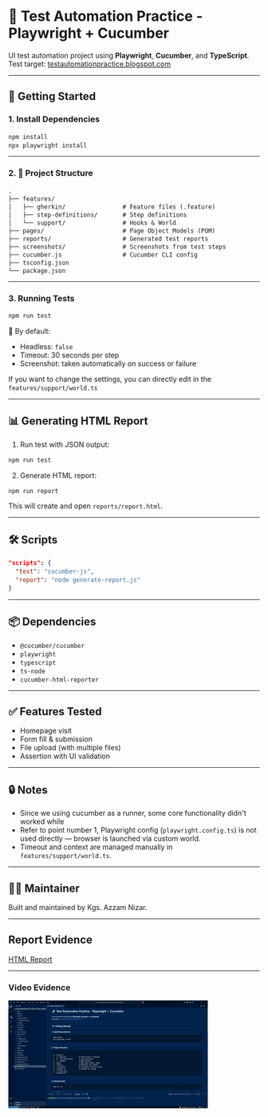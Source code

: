 # 🧪 Test Automation Practice - Playwright + Cucumber

UI test automation project using **Playwright**, **Cucumber**, and **TypeScript**.  
Test target: [testautomationpractice.blogspot.com](https://testautomationpractice.blogspot.com)

---

## 🚀 Getting Started

### 1. Install Dependencies

```bash
npm install
npx playwright install
```

---

### 2. 📁 Project Structure

```
.
├── features/
│   ├── gherkin/                # Feature files (.feature)
│   ├── step-definitions/       # Step definitions
│   └── support/                # Hooks & World
├── pages/                      # Page Object Models (POM)
├── reports/                    # Generated test reports
├── screenshots/                # Screenshots from test steps
├── cucumber.js                 # Cucumber CLI config
├── tsconfig.json
└── package.json
```

---

### 3. Running Tests

```bash
npm run test
```

📌 By default:
- Headless: `false`
- Timeout: 30 seconds per step
- Screenshot: taken automatically on success or failure

If you want to change the settings, you can directly edit in the `features/support/world.ts`

---



## 📊 Generating HTML Report

1. Run test with JSON output:
```bash
npm run test
```

2. Generate HTML report:
```bash
npm run report
```

This will create and open `reports/report.html`.

---

## 🛠 Scripts

```json
"scripts": {
  "test": "cucumber-js",
  "report": "node generate-report.js"
}
```

---

## 📦 Dependencies

- `@cucumber/cucumber`
- `playwright`
- `typescript`
- `ts-node`
- `cucumber-html-reporter`

---

## ✅ Features Tested

- Homepage visit
- Form fill & submission
- File upload (with multiple files)
- Assertion with UI validation

---

## 🔒 Notes
- Since we using cucumber as a runner, some core functionality didn't worked while
- Refer to point number 1, Playwright config (`playwright.config.ts`) is not used directly — browser is launched via custom world.
- Timeout and context are managed manually in `features/support/world.ts`.

---

## 👨‍💻 Maintainer

Built and maintained by Kgs. Azzam Nizar.

---

## Report Evidence

[HTML Report](https://pempekriting.github.io/testautomationpractice-web-test/reports/report.html)

---

### Video Evidence

![](/evidence/evidence-gif.gif)

